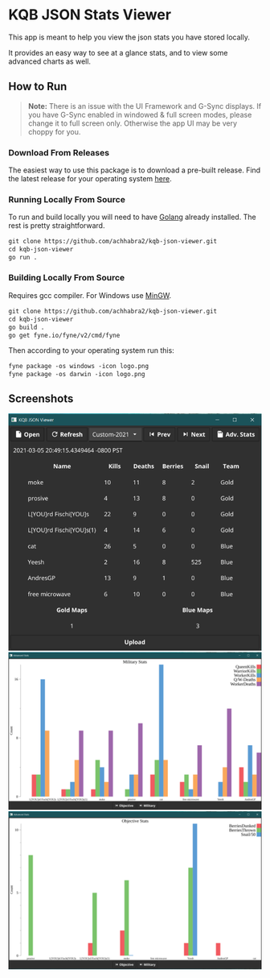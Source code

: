 # KQB JSON Stats Viewer

This app is meant to help you view the json stats you have stored locally. 

It provides an easy way to see at a glance stats, and to view some advanced charts as well. 

## How to Run

> **Note:**  There is an issue with the UI Framework and G-Sync displays. If you have G-Sync enabled in windowed & full screen modes, please change it to full screen only. Otherwise the app UI may be very choppy for you. 

### Download From Releases
The easiest way to use this package is to download a pre-built release. Find the latest release for your operating system [here](https://github.com/achhabra2/kqb-json-viewer/releases). 

### Running Locally From Source
To run and build locally you will need to have [Golang](https://golang.org/dl/) already installed. The rest is pretty straightforward. 
```
git clone https://github.com/achhabra2/kqb-json-viewer.git
cd kqb-json-viewer
go run .
```

### Building Locally From Source
Requires gcc compiler.  For Windows use [MinGW](http://www.mingw.org/).
```
git clone https://github.com/achhabra2/kqb-json-viewer.git
cd kqb-json-viewer
go build .
go get fyne.io/fyne/v2/cmd/fyne
```

Then according to your operating system run this: 
```
fyne package -os windows -icon logo.png
fyne package -os darwin -icon logo.png
```

## Screenshots
![App](./docs/ss-1.png)
![Mil Stats](./docs/ss-2.png)
![Objective Stats](./docs/ss-3.png)